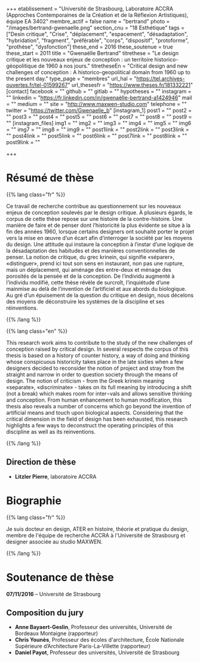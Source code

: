 +++
etablissement = "Université de Strasbourg, Laboratoire ACCRA (Approches Contemporaines de la Création et de la Réflexion Artistiques), équipe EA 3402"
membre_actif = false
name = "bertrand"
photo = "/images/bertrand-gwenaelle.png"
section_cnu = "18 Esthétique"
tags = ["Desin critique", "Crise", "déplacement", "espacement", "désadaptation", "hybridation", "fragment", "préférable", "corps", "dispositif", "protoforme", "prothèse", "dysfonction"]
these_end = 2016
these_soutenue = true
these_start = 2011
title = "Gwenaëlle Bertrand"
titrethese = "Le design critique et les nouveaux enjeux de conception : un territoire historico-géopolitique de 1960 à nos jours."
titretheseEn = "Critical design and new challenges of conception : A historico-geopolitical domain from 1960 up to the present day."
type_page = "membres"
url_hal = "https://tel.archives-ouvertes.fr/tel-01599267"
url_thesesfr = "https://www.theses.fr/181332221"
[contact]
facebook = ""
github = ""
gitlab = ""
hypotheses = ""
instagram = ""
linkedin = "https://fr.linkedin.com/in/gwenaëlle-bertrand-a1424946"
mail = ""
medium = ""
site = "http://www.maxwen-studio.com"
telephone = ""
twitter = "https://twitter.com/Gwenaelle_b"
[instagram_1]
post1 = ""
post2 = ""
post3 = ""
post4 = ""
post5 = ""
post6 = ""
post7 = ""
post8 = ""
post9 = ""
[instagram_files]
img1 = ""
img2 = ""
img3 = ""
img4 = ""
img5 = ""
img6 = ""
img7 = ""
img8 = ""
img9 = ""
post1link = ""
post2link = ""
post3link = ""
post4link = ""
post5link = ""
post6link = ""
post7link = ""
post8link = ""
post9link = ""

+++
<!-- Supprimer les parties non remplies (supprimer les blocks de lang s'il n'y a pas deux langues). Tu es libre d'ajouter ce que tu veux à cette partie -->

# Résumé de thèse

{{% lang class="fr" %}}

Ce travail de recherche contribue au questionnement sur les nouveaux enjeux de conception soulevés par le design critique. À plusieurs égards, le corpus de cette thèse repose sur une histoire de la contre-histoire. Une manière de faire et de penser dont l’historicité la plus évidente se situe à la fin des années 1960, lorsque certains designers ont souhaité porter le projet vers la mise en œuvre d’un écart afin d’interroger la société par les moyens du design. Une attitude qui instaure la conception à l’instar d’une logique de la désadaptation des habitudes et des manières conventionnelles de penser. La notion de critique, du grec krinein, qui signifie «séparer», «distinguer», prend ici tout son sens en instaurant, non pas une rupture, mais un déplacement, qui aménage des entre-deux et ménage des porosités de la pensée et de la conception. De l’individu augmenté à l’individu modifié, cette thèse révèle de surcroît, l’inquiétude d’une mainmise au delà de l’invention de l’artificiel et aux abords du biologique. Au gré d’un épuisement de la question du critique en design, nous décelons des moyens de déconstruire les systèmes de la discipline et ses réinventions.

{{% /lang %}}

{{% lang class="en" %}}

This research work aims to contribute to the study of the new challenges of conception raised by critical design. In several respects the corpus of this thesis is based on a history of counter history, a way of doing and thinking whose conspicuous historicity takes place in the late sixties when a few designers decided to reconsider the notion of project and stray from the straight and narrow in order to question society through the means of design. The notion of criticism - from the Greek krinein meaning «separate», «discriminate» - takes on its full meaning by introducing a shift (not a break) which makes room for inter¬vals and allows sensitive thinking and conception. From human enhancement to human modification, this thesis also reveals a number of concerns which go beyond the invention of artificial means and touch upon biological aspects. Considering that the critical dimension in the field of design has been exhausted, this research highlights a few ways to deconstruct the operating principles of this discipline as well as its reinventions.

{{% /lang %}}

## Direction de thèse

* **Litzler Pierre**, laboratoire ACCRA

# Biographie

{{% lang class="fr" %}}

Je suis docteur en design, ATER en histoire, théorie et pratique du design, membre de l'équipe de recherche ACCRA à l'Université de Strasbourg et designer associée au studio MAXWEN.

{{% /lang %}}

# Soutenance de thèse

**07/11/2016** – Université de Strasbourg

## Composition du jury

* **Anne Bayaert-Geslin**, Professeur des universités, Université de Bordeaux Montaigne (rapporteur)
* **Chris Younès**, Professeur des écoles d'architecture, École Nationale Supérieure d’Architecture Paris-La-Villette (rapporteur)
* **Daniel Payot**, Professeur des universités, Université de Strasbourg